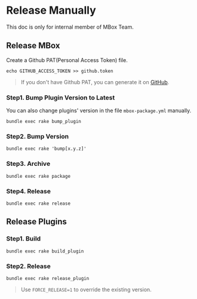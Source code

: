 # Release Manually

This doc is only for internal member of MBox Team.

## Release MBox

Create a Github PAT(Personal Access Token) file.
```
echo GITHUB_ACCESS_TOKEN >> github.token
```
> If you don't have Github PAT, you can generate it on [GitHub](https://github.com/settings/tokens).

### Step1. Bump Plugin Version to Latest
You can also change plugins' version in the file `mbox-package.yml` manually.
```
bundle exec rake bump_plugin
```

### Step2. Bump Version
```
bundle exec rake 'bump[x.y.z]'
```

### Step3. Archive
```
bundle exec rake package
```

### Step4. Release
```
bundle exec rake release
```

## Release Plugins

### Step1. Build
```
bundle exec rake build_plugin
```

### Step2. Release
```
bundle exec rake release_plugin
```
> Use `FORCE_RELEASE=1` to override the existing version.
